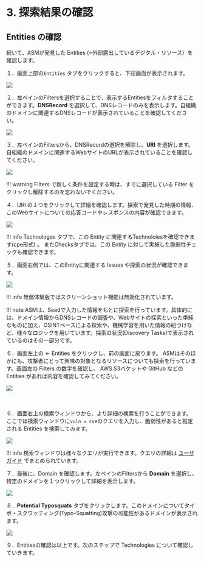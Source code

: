 # 3. 探索結果の確認

## Entities の確認

続いて、ASMが発見した Entities (=外部露出しているデジタル・リソース）を確認します。

１．画面上部の`Entities` タブをクリックすると、下記画面が表示されます。

![](images/2022-08-10-00-23-15-image.png)

２．左ペインのFiltersを選択することで、表示するEntitiesをフィルタすることができます。**DNSRecord** を選択して、DNSレコードのみを表示します。自組織のドメインに関連するDNSレコードが表示されていることを確認してください。

![](images/2022-08-10-00-24-17-image.png)

３．左ペインのFiltersから、DNSRecordの選択を解除し、**URI** を選択します。自組織のドメインに関連するWebサイトのURLが表示されていることを確認してください。

![](images/2022-08-10-00-30-35-image.png)

!!! warning
    Filters で新しく条件を設定する時は、すでに選択している Filter をクリックし解除するのを忘れないでください。

４．URI の１つをクリックして詳細を確認します。探索で発見した時期の情報、このWebサイトについての応答コードやレスポンスの内容が確認できます。

![](images/2022-08-10-00-35-18-image.png)

!!! info
    Technologes タブで、この Entity に関連するTechnoloiesを確認できます(cpe形式) 。 またChecksタブでは、この Entity に対して実施した脆弱性チェックも確認できます。

５．画面右側では、このEntityに関連する Issues や探索の状況が確認できます。

![](images/2022-08-10-00-44-07-image.png)

!!! info
    無償体験版ではスクリーンショット機能は無効化されています。

!!! note
    ASMは、Seedで入力した情報をもとに探索を行っています。具体的には、ドメイン情報からDNSレコードの調査や、Webサイトの探索といった単純なものに加え、OSINTベースによる探索や、機械学習を用いた情報の紐づけなど、様々なロジックを用いています。探索の状況(Discovery Tasks)で表示されているのはその一部分です。

６．画面左上の ← Entities をクリックし、前の画面に戻ります。 
ASMはそのほかにも、攻撃者にとって興味の対象となるリソースについても探索を行っています。画面左の Filters の数字を確認し、 AWS S3バケットや GitHub などの Entities があれば内容を確認してみてください。 

![](images/2022-08-10-00-49-04-image.png)

　

６．画面右上の検索ウィンドウから、より詳細の検索を行うことができます。  
ここでは検索ウィンドウに`vuln = cve`のクエリを入力し、脆弱性があると推定される Entities を検索してみます。

![](images/2022-08-10-01-05-09-image.png)

!!! info
    検索ウィンドウは様々なクエリが実行できます。クエリの詳細は [ユーザガイド](https://docs.mandiant.com/home/attack-surface-management-search-syntax) でまとめられています。

７．最後に、Domain を確認します。左ペインのFiltersから **Domain** を選択し、特定のドメインを１つクリックして詳細を表示します。

![](images/2022-08-10-01-12-18-image.png)

８．**Potential Typosquats** タブをクリックします。このドメインについてタイポ・スクワッティング(Typo-Squatting)攻撃の可能性があるドメインが表示されます。

![](images/2022-08-10-01-13-40-image.png)

９．Entitiesの確認は以上です。次のステップで Technologies について確認していきます。
